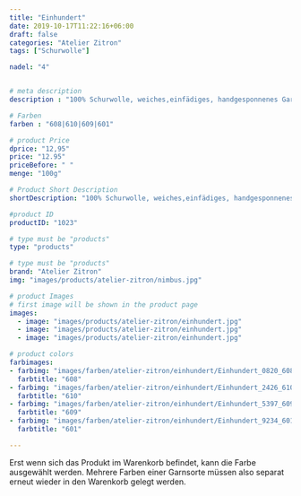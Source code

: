 ```yaml
---
title: "Einhundert"
date: 2019-10-17T11:22:16+06:00
draft: false
categories: "Atelier Zitron"
tags: ["Schurwolle"]	

nadel: "4"	


# meta description
description : "100% Schurwolle, weiches,einfädiges, handgesponnenes Garn für  winterliche Accessoires"

# Farben
farben : "608|610|609|601"

# product Price
dprice: "12,95"
price: "12.95"
priceBefore: " "
menge: "100g"

# Product Short Description
shortDescription: "100% Schurwolle, weiches,einfädiges, handgesponnenes Garn für  winterliche Accessoires"

#product ID
productID: "1023"

# type must be "products"
type: "products"

# type must be "products"
brand: "Atelier Zitron"
img: "images/products/atelier-zitron/nimbus.jpg"   

# product Images
# first image will be shown in the product page
images:
  - image: "images/products/atelier-zitron/einhundert.jpg"
  - image: "images/products/atelier-zitron/einhundert.jpg"
  - image: "images/products/atelier-zitron/einhundert.jpg"

# product colors
farbimages:
- farbimg: "images/farben/atelier-zitron/einhundert/Einhundert_0820_608_1.jpg"	
  farbtitle: "608"
- farbimg: "images/farben/atelier-zitron/einhundert/Einhundert_2426_610_1.jpg"	
  farbtitle: "610"
- farbimg: "images/farben/atelier-zitron/einhundert/Einhundert_5397_609_1.jpg"	
  farbtitle: "609"
- farbimg: "images/farben/atelier-zitron/einhundert/Einhundert_9234_601_1.jpg"
  farbtitle: "601"

---
```


Erst wenn sich das Produkt im Warenkorb befindet, kann die Farbe ausgewählt werden.
Mehrere Farben einer Garnsorte müssen also separat erneut wieder in den Warenkorb gelegt werden.
